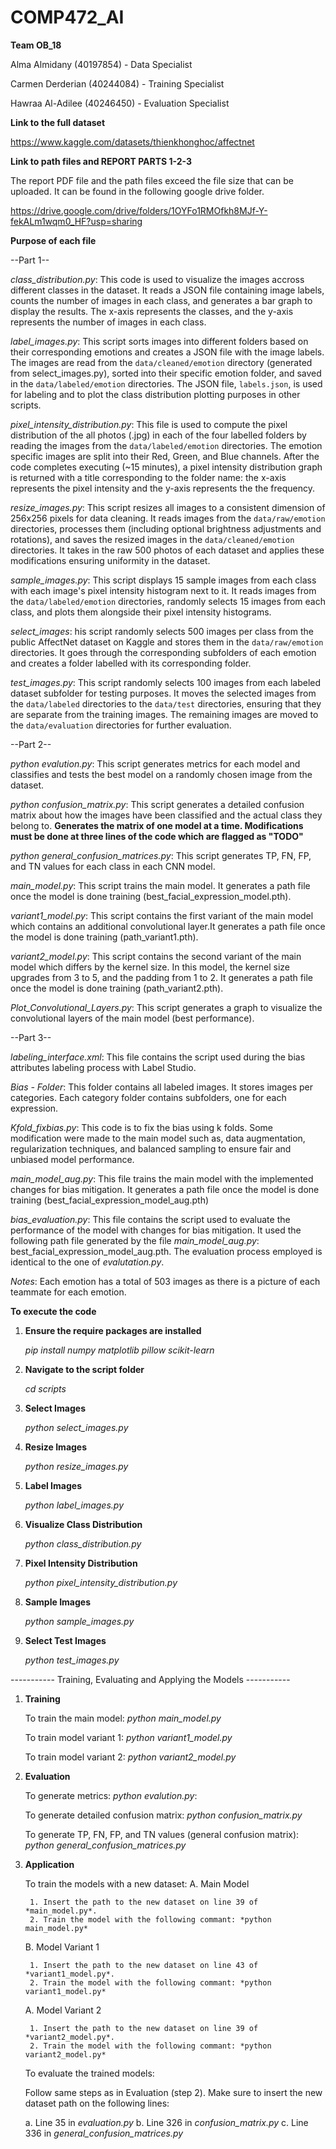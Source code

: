 # COMP472_AI

**Team OB_18**

Alma Almidany (40197854) - Data Specialist

Carmen Derderian (40244084) - Training Specialist

Hawraa Al-Adilee (40246450) - Evaluation Specialist

**Link to the full dataset**

https://www.kaggle.com/datasets/thienkhonghoc/affectnet

**Link to path files and REPORT PARTS 1-2-3**

The report PDF file and the path files exceed the file size that can be uploaded. It can be found in the following google drive folder.

https://drive.google.com/drive/folders/1OYFo1RMOfkh8MJf-Y-fekALm1wqm0_HF?usp=sharing

**Purpose of each file**

--Part 1--

*class_distribution.py*: This code is used to visualize the images accross different classes in the dataset. It reads a JSON file containing image labels, counts the number of images in each class, and generates a bar graph to display the results. The x-axis represents the classes, and the y-axis represents the number of images in each class.

*label_images.py*: This script sorts images into different folders based on their corresponding emotions and creates a JSON file with the image labels. The images are read from the `data/cleaned/emotion` directory (generated from select_images.py), sorted into their specific emotion folder, and saved in the `data/labeled/emotion` directories. The JSON file, `labels.json`, is used for labeling and to plot the class distribution plotting purposes in other scripts.

*pixel_intensity_distribution.py*: This file is used to compute the pixel distribution of the all photos (.jpg) in each of the four labelled folders by reading the images from the `data/labeled/emotion` directories. The emotion specific images are split into their Red, Green, and Blue channels. After the code completes executing (~15 minutes), a pixel intensity distribution graph is returned with a title corresponding to the folder name: the x-axis represents the pixel intensity and the y-axis represents the the frequency.

*resize_images.py*: This script resizes all images to a consistent dimension of 256x256 pixels for data cleaning. It reads images from the `data/raw/emotion` directories, processes them (including optional brightness adjustments and rotations), and saves the resized images in the `data/cleaned/emotion` directories. It takes in the raw 500 photos of each dataset and applies these modifications ensuring uniformity in the dataset.

*sample_images.py*: This script displays 15 sample images from each class with each image's pixel intensity histogram next to it. It reads images from the `data/labeled/emotion` directories, randomly selects 15 images from each class, and plots them alongside their pixel intensity histograms. 

*select_images*: his script randomly selects 500 images per class from the public AffectNet dataset on Kaggle and stores them in the `data/raw/emotion` directories. It goes through the corresponding subfolders of each emotion and creates a folder labelled with its corresponding folder.

*test_images.py*: This script randomly selects 100 images from each labeled dataset subfolder for testing purposes. It moves the selected images from the `data/labeled` directories to the `data/test` directories, ensuring that they are separate from the training images. The remaining images are moved to the `data/evaluation` directories for further evaluation.

--Part 2--

*python evalution.py*: This script generates metrics for each model and classifies and tests the best model on a randomly chosen image from the dataset. 

*python confusion_matrix.py*: This script generates a detailed confusion matrix about how the images have been classified and the actual class they belong to. **Generates the matrix of one model at a time. Modifications must be done at three lines of the code which are flagged as "TODO"**

*python general_confusion_matrices.py*: This script generates TP, FN, FP, and TN values for each class in each CNN model.  

*main_model.py*: This script trains the main model. It generates a path file once the model is done training (best_facial_expression_model.pth).

*variant1_model.py*: This script contains the first variant of the main model which contains an additional convolutional layer.It generates a path file once the model is done training (path_variant1.pth).  

*variant2_model.py*: This script contains the second variant of the main model which differs by the kernel size. In this model, the kernel size upgrades from 3 to 5, and the padding from 1 to 2. It generates a path file once the model is done training (path_variant2.pth).  

*Plot_Convolutional_Layers.py*: This script generates a graph to visualize the convolutional layers of the main model (best performance). 

--Part 3--

*labeling_interface.xml*: This file contains the script used during the bias attributes labeling process with Label Studio.

*Bias - Folder*: This folder contains all labeled images. It stores images per categories. Each category folder contains subfolders, one for each expression.

*Kfold_fixbias.py*: This code is to fix the bias using k folds. Some modification were made to the main model such as, data augmentation, regularization techniques, and balanced sampling to ensure fair and unbiased model performance.

*main_model_aug.py*: This file trains the main model with the implemented changes for bias mitigation. It generates a path file once the model is done training (best_facial_expression_model_aug.pth)

*bias_evaluation.py*: This file contains the script used to evaluate the performance of the model with changes for bias mitigation. It used the following path file generated by the file *main_model_aug.py*: best_facial_expression_model_aug.pth. The evaluation process employed is identical to the one of *evalutation.py*. 


*Notes*: Each emotion has a total of 503 images as there is a picture of each teammate for each emotion.

**To execute the code**

1. **Ensure the require packages are installed**

    *pip install numpy matplotlib pillow scikit-learn*

2. **Navigate to the script folder**

    *cd scripts*

3. **Select Images**

    *python select_images.py*

4. **Resize Images**

    *python resize_images.py*

5. **Label Images**

    *python label_images.py*

6. **Visualize Class Distribution**

    *python class_distribution.py*

7. **Pixel Intensity Distribution**

    *python pixel_intensity_distribution.py*

8. **Sample Images**

    *python sample_images.py*

9. **Select Test Images**

    *python test_images.py*

----------- Training, Evaluating and Applying the Models -----------

1. **Training**

    To train the main model: *python main_model.py*
   
    To train model variant 1: *python variant1_model.py*
   
    To train model variant 2: *python variant2_model.py*

2. **Evaluation**

    To generate metrics: *python evalution.py*: 

    To generate detailed confusion matrix: *python confusion_matrix.py*

    To generate TP, FN, FP, and TN values (general confusion matrix): *python general_confusion_matrices.py*

3. **Application**

    To train the models with a new dataset:
    A. Main Model
   
        1. Insert the path to the new dataset on line 39 of *main_model.py*.
        2. Train the model with the following commant: *python main_model.py*
   
    B. Model Variant 1
   
        1. Insert the path to the new dataset on line 43 of *variant1_model.py*.
        2. Train the model with the following commant: *python variant1_model.py*
   
    A. Model Variant 2
   
        1. Insert the path to the new dataset on line 39 of *variant2_model.py*.
        2. Train the model with the following commant: *python variant2_model.py*
   
    To evaluate the trained models:
   
    Follow same steps as in Evaluation (step 2). Make sure to insert the new dataset path on the following lines:
   
    a. Line 35 in *evaluation.py*
    b. Line 326 in *confusion_matrix.py*
    c. Line 336 in *general_confusion_matrices.py*
   

